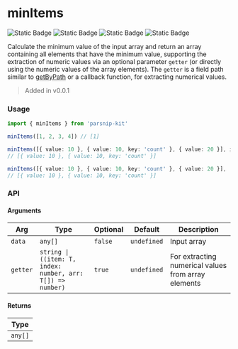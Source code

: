 # minItems
![Static Badge](https://img.shields.io/badge/Statement%20Coverage-100.00%-brightgreen) ![Static Badge](https://img.shields.io/badge/Branch%20Coverage-100.00%-brightgreen) ![Static Badge](https://img.shields.io/badge/Function%20Coverage-100.00%-brightgreen) ![Static Badge](https://img.shields.io/badge/Line%20Coverage-100.00%-brightgreen)
      
Calculate the minimum value of the input array and return an array containing all elements that have the minimum value, supporting the extraction of numeric values via an optional parameter `getter` (or directly using the numeric values of the array elements). The `getter` is a field path similar to [getByPath](../object/getByPath) or a callback function, for extracting numerical values.

> Added in v0.0.1



### Usage

```ts
import { minItems } from 'parsnip-kit'

minItems([1, 2, 3, 4]) // [1]

minItems([{ value: 10 }, { value: 10, key: 'count' }, { value: 20 }], item => item.value)
// [{ value: 10 }, { value: 10, key: 'count' }]

minItems([{ value: 10 }, { value: 10, key: 'count' }, { value: 20 }], 'value')
// [{ value: 10 }, { value: 10, key: 'count' }]
```


### API

#### Arguments

| Arg | Type | Optional | Default | Description |
| --- | --- | --- | --- | --- |
| `data` | `any[]` | `false` | `undefined` | Input array |
| `getter` | `string \| ((item: T, index: number, arr: T[]) => number)` | `true` | `undefined` | For extracting numerical values from array elements |

#### Returns

| Type |
| ---  |
| `any[]`  |